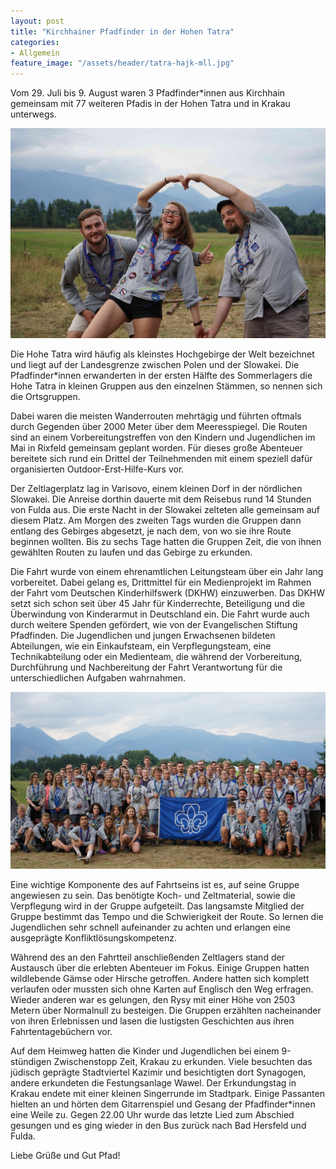 ```yaml
---
layout: post
title: "Kirchhainer Pfadfinder in der Hohen Tatra"
categories:
- Allgemein
feature_image: "/assets/header/tatra-hajk-mll.jpg"
---
```


Vom 29. Juli bis 9. August waren 3 Pfadfinder\*innen aus Kirchhain gemeinsam mit 77 weiteren Pfadis in der Hohen Tatra und in Krakau unterwegs. 

![Drei Pfadfinder*innen aus Kirchhain in der Hohen Tatra](/assets/gruppenleiterinnen/gruppenbild_tatra_fun.jpg)

Die Hohe Tatra wird häufig als kleinstes Hochgebirge der Welt bezeichnet und liegt auf der Landesgrenze zwischen Polen und der Slowakei. Die Pfadfinder\*innen erwanderten in der ersten Hälfte des Sommerlagers die Hohe Tatra in kleinen Gruppen aus den einzelnen Stämmen, so nennen sich die Ortsgruppen.

Dabei waren die meisten Wanderrouten mehrtägig und führten oftmals durch Gegenden über 2000 Meter über dem Meeresspiegel. Die Routen sind an einem Vorbereitungstreffen von den Kindern und Jugendlichen im Mai in Rixfeld gemeinsam geplant worden. Für dieses große Abenteuer bereitete sich rund ein Drittel der Teilnehmenden mit einem speziell dafür organisierten Outdoor-Erst-Hilfe-Kurs vor.

Der Zeltlagerplatz lag in Varisovo, einem kleinen Dorf in der nördlichen Slowakei. Die Anreise dorthin dauerte mit dem Reisebus rund 14 Stunden von Fulda aus. Die erste Nacht in der Slowakei zelteten alle gemeinsam auf diesem Platz. Am Morgen des zweiten Tags wurden die Gruppen dann entlang des Gebirges abgesetzt, je nach dem, von wo sie ihre Route beginnen wollten. Bis zu sechs Tage hatten die Gruppen Zeit, die von ihnen gewählten Routen zu laufen und das Gebirge zu erkunden.

Die Fahrt wurde von einem ehrenamtlichen Leitungsteam über ein Jahr lang vorbereitet. Dabei gelang es, Drittmittel für ein Medienprojekt im Rahmen der Fahrt vom Deutschen Kinderhilfswerk (DKHW) einzuwerben. Das DKHW setzt sich schon seit über 45 Jahr für Kinderrechte, Beteiligung und die Überwindung von Kinderarmut in Deutschland ein.
Die Fahrt wurde auch durch weitere Spenden gefördert, wie von der Evangelischen Stiftung Pfadfinden. Die Jugendlichen und jungen Erwachsenen bildeten Abteilungen, wie ein Einkaufsteam, ein Verpflegungsteam, eine Technikabteilung oder ein Medienteam, die während der Vorbereitung, Durchführung und Nachbereitung der Fahrt Verantwortung für die unterschiedlichen Aufgaben wahrnahmen.

![Alle 77 Teilnehmer*innen der Regionssommerfahrt](/assets/2019-08-09-resofa/gruppe2.jpg)

Eine wichtige Komponente des auf Fahrtseins ist es, auf seine Gruppe angewiesen zu sein. Das benötigte Koch- und Zeltmaterial, sowie die Verpflegung wird in der Gruppe aufgeteilt. Das langsamste Mitglied der Gruppe bestimmt das Tempo und die Schwierigkeit der Route. So lernen die Jugendlichen sehr schnell aufeinander zu achten und erlangen eine ausgeprägte Konfliktlösungskompetenz.

Während des an den Fahrtteil anschließenden Zeltlagers stand der Austausch über die erlebten Abenteuer im Fokus. Einige Gruppen hatten wildlebende Gämse oder Hirsche getroffen. Andere hatten sich komplett verlaufen oder mussten sich ohne Karten auf Englisch den Weg erfragen. Wieder anderen war es gelungen, den Rysy mit einer Höhe von 2503 Metern über Normalnull zu besteigen. Die Gruppen erzählten nacheinander von ihren Erlebnissen und lasen die lustigsten Geschichten aus ihren Fahrtentagebüchern vor.

Auf dem Heimweg hatten die Kinder und Jugendlichen bei einem 9-stündigen Zwischenstopp Zeit, Krakau zu erkunden. Viele besuchten das jüdisch geprägte Stadtviertel Kazimir und besichtigten dort Synagogen, andere erkundeten die Festungsanlage Wawel. Der Erkundungstag in Krakau endete mit einer kleinen Singerrunde im Stadtpark. Einige Passanten hielten an und hörten dem Gitarrenspiel und Gesang der Pfadfinder\*innen eine Weile zu. Gegen 22.00 Uhr wurde das letzte Lied zum Abschied gesungen und es ging wieder in den Bus zurück nach Bad Hersfeld und Fulda.

Liebe Grüße und Gut Pfad!
